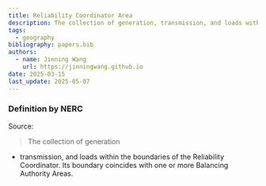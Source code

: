 ```yaml
---
title: Reliability Coordinator Area
description: The collection of generation, transmission, and loads within the boundaries of the Reliability Coordinator.
tags:
  - geography
bibliography: papers.bib
authors:
  - name: Jinning Wang
    url: https://jinningwang.github.io
date: 2025-03-15
last_update: 2025-05-07
---
```


### Definition by NERC

Source: <d-cite key="nerc2024glossary"></d-cite>

> The collection of generation

- transmission, and loads within the boundaries of the Reliability Coordinator. Its boundary coincides with one or more Balancing Authority Areas.
